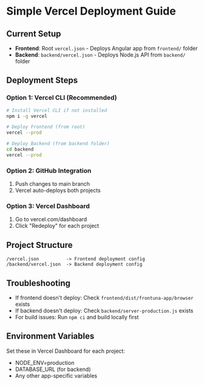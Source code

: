 # Simple Vercel Deployment Guide

## Current Setup
- **Frontend**: Root `vercel.json` - Deploys Angular app from `frontend/` folder
- **Backend**: `backend/vercel.json` - Deploys Node.js API from `backend/` folder

## Deployment Steps

### Option 1: Vercel CLI (Recommended)
```bash
# Install Vercel CLI if not installed
npm i -g vercel

# Deploy Frontend (from root)
vercel --prod

# Deploy Backend (from backend folder)
cd backend
vercel --prod
```

### Option 2: GitHub Integration
1. Push changes to main branch
2. Vercel auto-deploys both projects

### Option 3: Vercel Dashboard
1. Go to vercel.com/dashboard
2. Click "Redeploy" for each project

## Project Structure
```
/vercel.json          -> Frontend deployment config
/backend/vercel.json  -> Backend deployment config
```

## Troubleshooting
- If frontend doesn't deploy: Check `frontend/dist/frontuna-app/browser` exists
- If backend doesn't deploy: Check `backend/server-production.js` exists
- For build issues: Run `npm ci` and build locally first

## Environment Variables
Set these in Vercel Dashboard for each project:
- NODE_ENV=production
- DATABASE_URL (for backend)
- Any other app-specific variables
